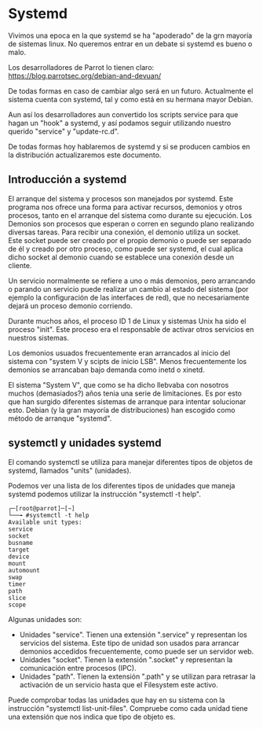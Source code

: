 # Systemd

Vivimos una epoca en la que systemd se ha "apoderado" de la grn mayoría de sistemas linux. No queremos entrar en un debate si systemd es bueno o malo.

Los desarrolladores de Parrot lo tienen claro: https://blog.parrotsec.org/debian-and-devuan/ 

De todas formas en caso de cambiar algo será en un futuro. Actualmente el sistema cuenta con systemd, tal y  como está en su hermana mayor Debian.
 
Aun así los desarrolladores aun convertido los scripts service para que hagan un "hook" a systemd, y así podamos seguir utilizando nuestro querido "service" y "update-rc.d".

De todas formas hoy hablaremos de systemd y si se producen cambios en la distribución actualizaremos este documento.





## Introducción a systemd

El arranque del sistema y procesos son manejados por systemd. Este programa nos ofrece una forma para activar recursos, demonios y otros procesos, tanto en el arranque del sistema como durante su ejecución.
Los Demonios son procesos que esperan o corren en segundo plano realizando diversas tareas. Para recibir una conexión, el demonio utiliza un socket. Este socket puede ser creado por el propio demonio o puede ser separado de él y creado por otro proceso, como puede ser systemd, el cual aplica dicho socket al demonio cuando se establece una conexión desde un cliente.

Un servicio normalmente se refiere a uno o más demonios, pero arrancando o parando un servicio puede realizar un cambio al estado del sistema (por ejemplo la configuración de las interfaces de red), que no necesariamente dejará un proceso demonio corriendo.

Durante muchos años, el proceso ID 1 de Linux y sistemas Unix ha sido el proceso "init". Este proceso era el responsable de activar otros servicios en nuestros sistemas.

Los demonios usuados frecuentemente eran arrancados al inicio del sistema con "system V y scipts de inicio LSB". Menos frecuentemente los demonios se arrancaban bajo demanda como inetd o xinetd.

El sistema "System V", que como se ha dicho llebvaba con nosotros muchos (demasiados?) años tenia una serie de limitaciones. Es por esto que han surgido diferentes sistemas de arranque para intentar solucionar esto. Debian (y la gran mayoría de distribuciones) han escogido como método de arranque "systemd".


## systemctl y unidades systemd

El comando systemctl se utiliza para manejar diferentes tipos de objetos de systemd, llamados "units" (unidades).

Podemos ver una lista de los diferentes tipos de unidades que maneja systemd podemos utilizar la instrucción "systemctl -t help".

	┌─[root@parrot]─[~]
	└──╼ #systemctl -t help
	Available unit types:
	service
	socket
	busname
	target
	device
	mount
	automount
	swap
	timer
	path
	slice
	scope


Algunas unidades son:

- Unidades "service". Tienen una extensión ".service" y representan los servicios del sistema. Este tipo de unidad son usados para arrancar demonios accedidos frecuentemente, como puede ser un servidor web.
- Unidades "socket". Tienen la extensión ".socket" y representan la comunicación entre procesos (IPC).
- Unidades "path". Tienen la extensión ".path" y se utilizan para retrasar la activación de un servicio hasta que el Filesystem este activo.

Puede comprobar todas las unidades que hay en su sistema con la instrucción "systemctl list-unit-files". Compruebe como cada unidad tiene una extensión que nos indica que tipo de objeto es.



